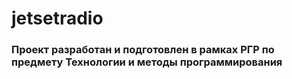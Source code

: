 # jetsetradio
### Проект разработан и подготовлен в рамках РГР по предмету Технологии и методы программирования